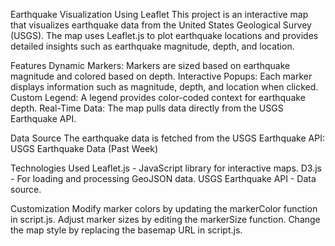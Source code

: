Earthquake Visualization Using Leaflet
This project is an interactive map that visualizes earthquake data from the United States Geological Survey (USGS). The map uses Leaflet.js to plot earthquake locations and provides detailed insights such as earthquake magnitude, depth, and location.

Features
Dynamic Markers: Markers are sized based on earthquake magnitude and colored based on depth.
Interactive Popups: Each marker displays information such as magnitude, depth, and location when clicked.
Custom Legend: A legend provides color-coded context for earthquake depth.
Real-Time Data: The map pulls data directly from the USGS Earthquake API.

Data Source
The earthquake data is fetched from the USGS Earthquake API: USGS Earthquake Data (Past Week)

Technologies Used
Leaflet.js - JavaScript library for interactive maps.
D3.js - For loading and processing GeoJSON data.
USGS Earthquake API - Data source.

Customization
Modify marker colors by updating the markerColor function in script.js.
Adjust marker sizes by editing the markerSize function.
Change the map style by replacing the basemap URL in script.js.